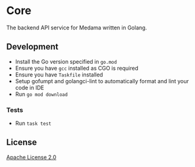 # Core

The backend API service for Medama written in Golang.

## Development

- Install the Go version specified in `go.mod`
- Ensure you have `gcc` installed as CGO is required
- Ensure you have `Taskfile` installed
- Setup gofumpt and golangci-lint to automatically format and lint your code in IDE
- Run `go mod download`

### Tests

- Run `task test`

## License

[Apache License 2.0](LICENSE)
